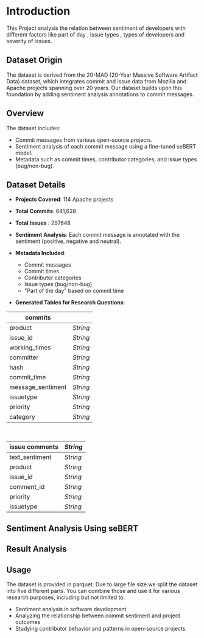 # Introduction
This Project analysis the relation between sentiment of developers with different factors like part of day , issue types , types of developers and severity of issues.
## Dataset Origin

The dataset is derived from the 20-MAD (20-Year Massive Software Artifact Data) dataset, which integrates commit and issue data from Mozilla and Apache projects spanning over 20 years. Our dataset builds upon this foundation by adding sentiment analysis annotations to commit messages.

## Overview

The dataset includes:
- Commit messages from various open-source projects.
- Sentiment analysis of each commit message using a fine-tuned seBERT model.
- Metadata such as commit times, contributor categories, and issue types (bug/non-bug).

## Dataset Details

- **Projects Covered**: 114 Apache projects
- **Total Commits**: 641,628
- **Total Issues** : 297648
- **Sentiment Analysis**: Each commit message is annotated with the sentiment (positive, negative and neutral).
- **Metadata Included**:
  - Commit messages
  - Commit times
  - Contributor categories
  - Issue types (bug/non-bug)
  - "Part of the day" based on commit time



- **Generated Tables for Research Questions**:


| commits             |            |
|---------------------|-----------|
| product             | *String*  |
| issue_id            | *String*  |
| working_times       | *String*  |
| committer           | *String*  |
| hash                | *String*  |
| commit_time         | *String*  |
| message_sentiment   | *String*  |
| issuetype           | *String*  |
| priority            | *String*  |
| category            | *String*  |

&nbsp;

| issue comments      | *String*  |
|---------------------|-----------|
| text_sentiment      | *String*  |
| product             | *String*  |
| issue_id            | *String*  |
| comment_id          | *String*  |
| priority            | *String*  |
| issuetype           | *String*  |


## Sentiment Analysis Using seBERT


## Result Analysis


## Usage

The dataset is provided in parquet. Due to large file size we split the dataset into five different parts. You can combine those and use it for various research purposes, including but not limited to:
- Sentiment analysis in software development
- Analyzing the relationship between commit sentiment and project outcomes
- Studying contributor behavior and patterns in open-source projects

